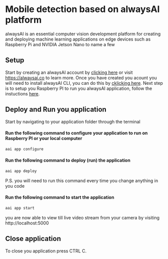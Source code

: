 # Mobile detection based on alwaysAI platform
alwaysAI is an essential computer vision development platform for creating and deploying machine learning applications on edge devices such as Raspberry Pi and NVIDIA Jetson Nano to name a few

## Setup
Start by creating an alwaysAI account by [clicking here](https://alwaysai.co/auth?register=true) or visit https://alwaysai.co to learn more. Once you have created you acount you will need to install alwaysAI CLI, you can do this by [cklicking here](https://alwaysai.co/docs/get_started/development_computer_setup.html). Next step is to setup you Raspberry PI to run you alwaysAI application, follow the instuctions [here](https://alwaysai.co/docs/reference/raspberry_pi_setup.html).

## Deploy and Run you application
Start by navigating to your application folder through the terminal

#### Run the following command to configure your application to run on Raspberry PI or your local computer
```bash
aai app configure 
```
#### Run the following command to deploy (run) the application
```bash
aai app deploy 
```
P.S. you will need to run this command every time you change anything in you code

#### Run the following command to start the application
```bash
aai app start 
```
you are now able to view till live video stream from your camera by visiting http://localhost:5000

## Close application
To close you application press CTRL C.



